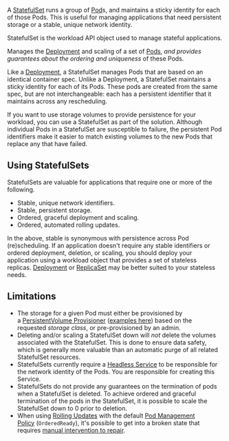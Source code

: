 A [StatefulSet](https://kubernetes.io/docs/concepts/workloads/controllers/statefulset/) runs a group of [Pod](Pod.md)s, and maintains a sticky identity for each of those Pods. This is useful for managing applications that need persistent storage or a stable, unique network identity.

StatefulSet is the workload API object used to manage stateful applications.

Manages the [Deployment](Deployment.md) and scaling of a set of [Pods](https://kubernetes.io/docs/concepts/workloads/pods/), _and provides guarantees about the ordering and uniqueness_ of these Pods.

Like a [Deployment](https://kubernetes.io/docs/concepts/workloads/controllers/deployment/), a StatefulSet manages Pods that are based on an identical container spec. Unlike a Deployment, a StatefulSet maintains a sticky identity for each of its Pods. These pods are created from the same spec, but are not interchangeable: each has a persistent identifier that it maintains across any rescheduling.

If you want to use storage volumes to provide persistence for your workload, you can use a StatefulSet as part of the solution. Although individual Pods in a StatefulSet are susceptible to failure, the persistent Pod identifiers make it easier to match existing volumes to the new Pods that replace any that have failed.

## Using StatefulSets[](https://kubernetes.io/docs/concepts/workloads/controllers/statefulset/#using-statefulsets)

StatefulSets are valuable for applications that require one or more of the following.

- Stable, unique network identifiers.
- Stable, persistent storage.
- Ordered, graceful deployment and scaling.
- Ordered, automated rolling updates.

In the above, stable is synonymous with persistence across Pod (re)scheduling. If an application doesn't require any stable identifiers or ordered deployment, deletion, or scaling, you should deploy your application using a workload object that provides a set of stateless replicas. [Deployment](https://kubernetes.io/docs/concepts/workloads/controllers/deployment/) or [ReplicaSet](https://kubernetes.io/docs/concepts/workloads/controllers/replicaset/) may be better suited to your stateless needs.

## Limitations[](https://kubernetes.io/docs/concepts/workloads/controllers/statefulset/#limitations)

- The storage for a given Pod must either be provisioned by a [PersistentVolume Provisioner](https://kubernetes.io/docs/concepts/storage/dynamic-provisioning/) ([examples here](https://github.com/kubernetes/examples/tree/master/staging/persistent-volume-provisioning/README.md)) based on the requested _storage class_, or pre-provisioned by an admin.
- Deleting and/or scaling a StatefulSet down will _not_ delete the volumes associated with the StatefulSet. This is done to ensure data safety, which is generally more valuable than an automatic purge of all related StatefulSet resources.
- StatefulSets currently require a [Headless Service](https://kubernetes.io/docs/concepts/services-networking/service/#headless-services) to be responsible for the network identity of the Pods. You are responsible for creating this Service.
- StatefulSets do not provide any guarantees on the termination of pods when a StatefulSet is deleted. To achieve ordered and graceful termination of the pods in the StatefulSet, it is possible to scale the StatefulSet down to 0 prior to deletion.
- When using [Rolling Updates](https://kubernetes.io/docs/concepts/workloads/controllers/statefulset/#rolling-updates) with the default [Pod Management Policy](https://kubernetes.io/docs/concepts/workloads/controllers/statefulset/#pod-management-policies) (`OrderedReady`), it's possible to get into a broken state that requires [manual intervention to repair](https://kubernetes.io/docs/concepts/workloads/controllers/statefulset/#forced-rollback).